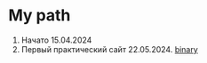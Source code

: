# My path
1. Начато 15.04.2024
2. Первый практический сайт 22.05.2024. [binary](https://github.com/rsnnc/binary.github.io)
